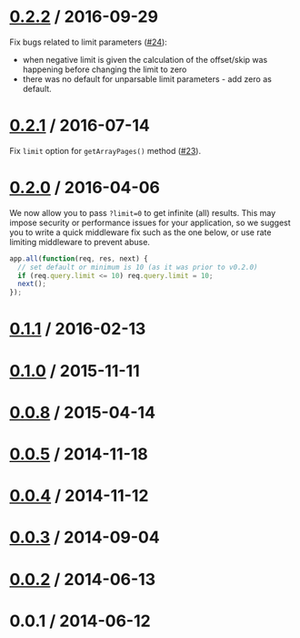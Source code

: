 
[0.2.2](https://github.com/niftylettuce/express-paginate/compare/0.2.1...0.2.2) / 2016-09-29
===================
Fix bugs related to limit parameters ([#24](https://github.com/expressjs/express-paginate/pull/24)):
- when negative limit is given the calculation of the offset/skip was happening before changing the limit to zero
- there was no default for unparsable limit parameters - add zero as default.



[0.2.1](https://github.com/niftylettuce/express-paginate/compare/0.2.0...0.2.1) / 2016-07-14
===================
Fix `limit` option for `getArrayPages()` method ([#23](https://github.com/expressjs/express-paginate/pull/23)).



[0.2.0](https://github.com/niftylettuce/express-paginate/compare/0.1.1...0.2.0) / 2016-04-06
===================

We now allow you to pass `?limit=0` to get infinite (all) results.  This may impose security or performance issues for your application, so we suggest you to write a quick middleware fix such as the one below, or use rate limiting middleware to prevent abuse.

```js
app.all(function(req, res, next) {
  // set default or minimum is 10 (as it was prior to v0.2.0)
  if (req.query.limit <= 10) req.query.limit = 10;
  next();
});
```



[0.1.1](https://github.com/niftylettuce/express-paginate/compare/0.1.0...0.1.1) / 2016-02-13
===================



[0.1.0](https://github.com/niftylettuce/express-paginate/compare/0.0.9...0.1.0) / 2015-11-11
===================



[0.0.8](https://github.com/niftylettuce/express-paginate/compare/0.0.5...0.0.8) / 2015-04-14
===================



[0.0.5](https://github.com/niftylettuce/express-paginate/compare/0.0.4...0.0.5) / 2014-11-18
===================



[0.0.4](https://github.com/niftylettuce/express-paginate/compare/0.0.3...0.0.4) / 2014-11-12
===================



[0.0.3](https://github.com/niftylettuce/express-paginate/compare/0.0.2...0.0.3) / 2014-09-04
===================



[0.0.2](https://github.com/niftylettuce/express-paginate/compare/0.0.1...0.0.2) / 2014-06-13
===================



0.0.1 / 2014-06-12
===================
